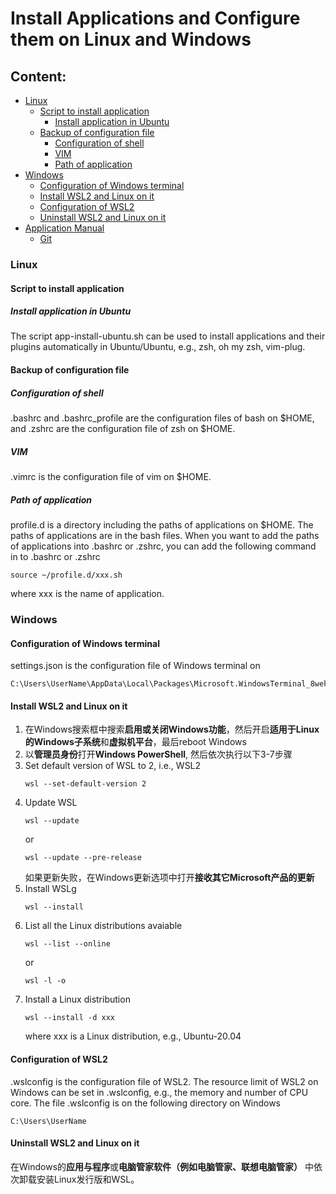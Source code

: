 # Install Applications and Configure them on Linux and Windows
## Content:
- [Linux](#linux)
  - [Script to install application](#script-to-install-application)
    - [Install application in Ubuntu](#install-application-in-Ubuntu)
  - [Backup of configuration file](#backup-of-configuration-file)
    - [Configuration of shell](#configuration-of-shell)
    - [VIM](#vim)
    - [Path of application](#Path-of-application)
- [Windows](#windows)
  - [Configuration of Windows terminal](#Configuration-of-Windows-terminal)
  - [Install WSL2 and Linux on it](#Install-WSL2-and-Linux-on-it)
  - [Configuration of WSL2](#Configuration-of-WSL2)
  - [Uninstall WSL2 and Linux on it](#Uninstall-WSL2-and-Linux-on-it)
- [Application Manual](#Application-Manual)
  - [Git](#git)

### Linux
#### Script to install application
##### Install application in Ubuntu
The script app-install-ubuntu.sh can be used to install applications and their plugins automatically in Ubuntu/Ubuntu, e.g., zsh, oh my zsh, vim-plug.  

#### Backup of configuration file
##### Configuration of shell
.bashrc and .bashrc_profile are the configuration files of bash on $HOME, and .zshrc are the configuration file of zsh on $HOME.
##### VIM
.vimrc is the configuration file of vim on $HOME.
##### Path of application
profile.d is a directory including the paths of applications on $HOME. The paths of applications are in the bash files. When you want to add the paths of applications into .bashrc or .zshrc, you can add the following command in to .bashrc or .zshrc
```
source ~/profile.d/xxx.sh
```
where xxx is the name of application.

### Windows
#### Configuration of Windows terminal
settings.json is the configuration file of Windows terminal on  
```
C:\Users\UserName\AppData\Local\Packages\Microsoft.WindowsTerminal_8wekyb3d8bbwe\LocalState
```
#### Install WSL2 and Linux on it
1. 在Windows搜索框中搜索**启用或关闭Windows功能**，然后开启**适用于Linux的Windows子系统**和**虚拟机平台**，最后reboot Windows
2. 以**管理员身份**打开**Windows PowerShell**, 然后依次执行以下3-7步骤
3. Set default version of WSL to 2, i.e., WSL2
   ```
   wsl --set-default-version 2
   ```
4. Update WSL
   ```
   wsl --update
   ```
   or
   ```
   wsl --update --pre-release
   ```
   如果更新失败，在Windows更新选项中打开**接收其它Microsoft产品的更新**
6. Install WSLg
   ```
   wsl --install
   ```
7. List all the Linux distributions avaiable
   ```
   wsl --list --online
   ```
   or
   ```
   wsl -l -o
   ```
8. Install a Linux distribution
   ```
   wsl --install -d xxx
   ```
   where xxx is a Linux distribution, e.g., Ubuntu-20.04

#### Configuration of WSL2
.wslconfig is the configuration file of WSL2. The resource limit of WSL2 on Windows can be set in .wslconfig, e.g., the memory and number of CPU core. The file .wslconfig is on the following directory on Windows
```
C:\Users\UserName
```

#### Uninstall WSL2 and Linux on it
在Windows的**应用与程序**或**电脑管家软件（例如电脑管家、联想电脑管家）** 中依次卸载安装Linux发行版和WSL。
